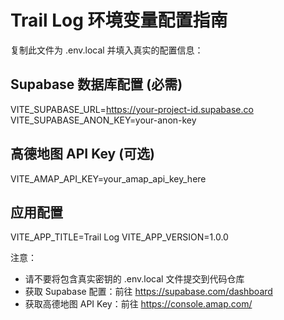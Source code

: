 # Trail Log 环境变量配置指南

复制此文件为 .env.local 并填入真实的配置信息：

## Supabase 数据库配置 (必需)
VITE_SUPABASE_URL=https://your-project-id.supabase.co
VITE_SUPABASE_ANON_KEY=your-anon-key

## 高德地图 API Key (可选)
VITE_AMAP_API_KEY=your_amap_api_key_here

## 应用配置
VITE_APP_TITLE=Trail Log
VITE_APP_VERSION=1.0.0

注意：
- 请不要将包含真实密钥的 .env.local 文件提交到代码仓库
- 获取 Supabase 配置：前往 https://supabase.com/dashboard
- 获取高德地图 API Key：前往 https://console.amap.com/

